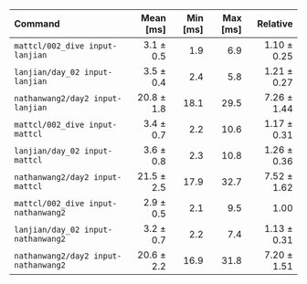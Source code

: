 | Command | Mean [ms] | Min [ms] | Max [ms] | Relative |
|:---|---:|---:|---:|---:|
| `mattcl/002_dive input-lanjian` | 3.1 ± 0.5 | 1.9 | 6.9 | 1.10 ± 0.25 |
| `lanjian/day_02 input-lanjian` | 3.5 ± 0.4 | 2.4 | 5.8 | 1.21 ± 0.27 |
| `nathanwang2/day2 input-lanjian` | 20.8 ± 1.8 | 18.1 | 29.5 | 7.26 ± 1.44 |
| `mattcl/002_dive input-mattcl` | 3.4 ± 0.7 | 2.2 | 10.6 | 1.17 ± 0.31 |
| `lanjian/day_02 input-mattcl` | 3.6 ± 0.8 | 2.3 | 10.8 | 1.26 ± 0.36 |
| `nathanwang2/day2 input-mattcl` | 21.5 ± 2.5 | 17.9 | 32.7 | 7.52 ± 1.62 |
| `mattcl/002_dive input-nathanwang2` | 2.9 ± 0.5 | 2.1 | 9.5 | 1.00 |
| `lanjian/day_02 input-nathanwang2` | 3.2 ± 0.7 | 2.2 | 7.4 | 1.13 ± 0.31 |
| `nathanwang2/day2 input-nathanwang2` | 20.6 ± 2.2 | 16.9 | 31.8 | 7.20 ± 1.51 |
